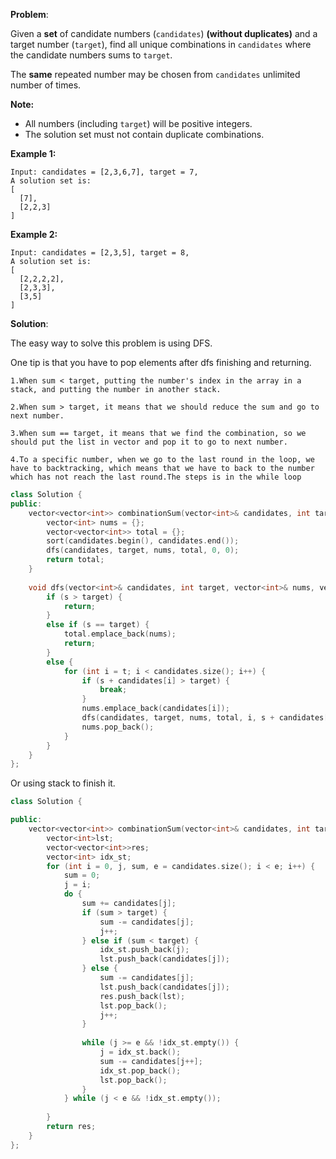**Problem**:

Given a **set** of candidate numbers (`candidates`) **(without duplicates)** and a target number (`target`), find all unique combinations in `candidates` where the candidate numbers sums to `target`.

The **same** repeated number may be chosen from `candidates` unlimited number of times.

**Note:**

- All numbers (including `target`) will be positive integers.
- The solution set must not contain duplicate combinations.

**Example 1:**

```
Input: candidates = [2,3,6,7], target = 7,
A solution set is:
[
  [7],
  [2,2,3]
]
```

**Example 2:**

```
Input: candidates = [2,3,5], target = 8,
A solution set is:
[
  [2,2,2,2],
  [2,3,3],
  [3,5]
]
```

**Solution**:

The easy way to solve this problem is using DFS.

One tip is that you have to pop elements after dfs finishing and returning.

```
1.When sum < target, putting the number's index in the array in a stack, and putting the number in another stack.

2.When sum > target, it means that we should reduce the sum and go to next number.

3.When sum == target, it means that we find the combination, so we should put the list in vector and pop it to go to next number.

4.To a specific number, when we go to the last round in the loop, we have to backtracking, which means that we have to back to the number which has not reach the last round.The steps is in the while loop
```

```c++
class Solution {
public:
    vector<vector<int>> combinationSum(vector<int>& candidates, int target) {
        vector<int> nums = {};
        vector<vector<int>> total = {};
        sort(candidates.begin(), candidates.end());
        dfs(candidates, target, nums, total, 0, 0);
        return total;
    }
    
    void dfs(vector<int>& candidates, int target, vector<int>& nums, vector<vector<int>>& total, int t, int s) {
        if (s > target) {
            return;
        }
        else if (s == target) {
            total.emplace_back(nums);
            return;
        }
        else {
            for (int i = t; i < candidates.size(); i++) {
                if (s + candidates[i] > target) {
                    break;
                }
                nums.emplace_back(candidates[i]);
                dfs(candidates, target, nums, total, i, s + candidates[i]);
                nums.pop_back();
            }
        }
    }
};
```

Or using stack to finish it.

```c++
class Solution {

public:
    vector<vector<int>> combinationSum(vector<int>& candidates, int target) {
        vector<int>lst;
        vector<vector<int>>res;
        vector<int> idx_st;
        for (int i = 0, j, sum, e = candidates.size(); i < e; i++) {
            sum = 0;
            j = i;
            do {
                sum += candidates[j];
                if (sum > target) {
                    sum -= candidates[j];
                    j++;
                } else if (sum < target) {
                    idx_st.push_back(j);
                    lst.push_back(candidates[j]);
                } else {
                    sum -= candidates[j];
                    lst.push_back(candidates[j]);
                    res.push_back(lst);
                    lst.pop_back();
                    j++;
                }
                
                while (j >= e && !idx_st.empty()) {
                    j = idx_st.back();
                    sum -= candidates[j++];
                    idx_st.pop_back();
                    lst.pop_back();
                }
            } while (j < e && !idx_st.empty());
         
        }
        return res;
    }
};
```

